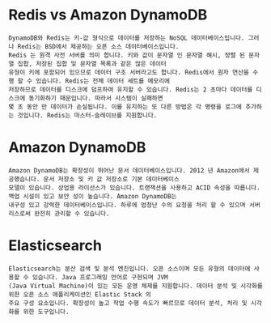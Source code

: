 Redis vs Amazon DynamoDB
=====

	DynamoDB와 Redis는 키-값 형식으로 데이터를 저장하는 NoSQL 데이터베이스입니다. 그러나 Redis는 BSD에서 제공하는 오픈 소스 데이터베이스입니다. 
	Redis 는 원격 사전 서버를 의미 합니다. 키와 값이 문자열 인 문자열 해시, 정렬 된 문자열 집합, 저장된 집합 및 문자열 목록과 같은 많은 데이터 
	유형이 키에 포함되어 있으므로 데이터 구조 서버라고도 합니다. Redis에서 원자 연산을 수행 할 수 있습니다. Redis는 전체 데이터 세트를 메모리에 
	저장하므로 데이터를 디스크에 덤프하여 유지할 수 있습니다. Redis는 2 초마다 데이터를 디스크에 동기화하기 때문입니다. 따라서 시스템이 실패하면 
	몇 초 동안 만 데이터가 손실됩니다. 이를 유지하는 또 다른 방법은 각 명령을 로그에 추가하는 것입니다. Redis는 마스터-슬레이브를 지원합니다.


Amazon DynamoDB
=====

	Amazon DynamoDB는 확장성이 뛰어난 문서 데이터베이스입니다. 2012 년 Amazon에서 제공했습니다. 문서 저장소 및 키 값 저장소로 기본 데이터베이스 
	모델이 있습니다. 상업용 라이선스가 있습니다. 트랜잭션을 사용하고 ACID 속성을 따릅니다. 백업 시설이 있고 보안 성이 높습니다. Amazon DynamoDB는 
	내구성 있고 강력한 데이터베이스입니다. 하루에 엄청난 수의 요청을 처리 할 수 ​​있으며 서버리스로써 완전히 관리할 수 있습니다.


Elasticsearch
=====

	Elasticsearch는 분산 검색 및 분석 엔진입니다. 오픈 소스이며 모든 유형의 데이터에 사용할 수 있습니다. Java 프로그래밍 언어로 구현되며 JVM 
	(Java Virtual Machine)이 있는 모든 운영 체제를 지원합니다. 데이터 분석 및 시각화를 위한 오픈 소스 애플리케이션인 Elastic Stack 의 
	주요 구성 요소입니다. 확장성이 높고 작업 수행 속도가 빠르므로 데이터 분석, 처리 및 시각화를 위한 도구입니다.

